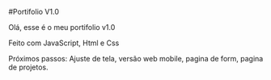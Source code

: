 #Portifolio V1.0

Olá, esse é o meu portifolio v1.0

Feito com JavaScript, Html e Css

Próximos passos: Ajuste de tela, versão web mobile, pagina de form, pagina de projetos.
